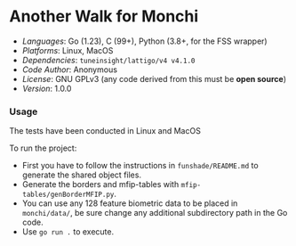 # Another Walk for Monchi

- _Languages_: Go (1.23), C (99+), Python (3.8+, for the FSS wrapper)
- _Platforms_: Linux, MacOS
- _Dependencies_: `tuneinsight/lattigo/v4 v4.1.0`
- _Code Author_: Anonymous
- _License_: GNU GPLv3 (any code derived from this must be **open source**)
- _Version_: 1.0.0

[//]: # (### Description)

### Usage
The tests have been conducted in Linux and MacOS

To run the project:
- First you have to follow the instructions in `funshade/README.md` to generate the shared object files.
- Generate the borders and mfip-tables with `mfip-tables/genBorderMFIP.py`.
- You can use any 128 feature biometric data to be placed in `monchi/data/`, be sure change any additional subdirectory path in the Go code.
- Use `go run .` to execute.

